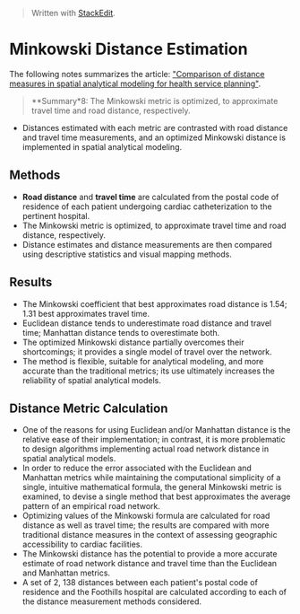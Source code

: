 


> Written with [StackEdit](https://stackedit.io/).

# Minkowski Distance Estimation

The following notes summarizes the article:  ["Comparison of distance measures in spatial analytical modeling for health service planning"](https://www.ncbi.nlm.nih.gov/pmc/articles/PMC2781002/).

> **Summary*8: The Minkowski metric is optimized, to approximate travel time and road distance, respectively.

- Distances estimated with each metric are contrasted with road distance and travel time measurements, and an optimized Minkowski distance is implemented in spatial analytical modeling.

## Methods

- **Road distance** and **travel time** are calculated from the postal code of residence of each patient undergoing cardiac catheterization to the pertinent hospital.
- The Minkowski metric is optimized, to approximate travel time and road distance, respectively.
- Distance estimates and distance measurements are then compared using descriptive statistics and visual mapping methods.

## Results

- The Minkowski coefficient that best approximates road distance is 1.54; 1.31 best approximates travel time.
- Euclidean distance tends to underestimate road distance and travel time; Manhattan distance tends to overestimate both.
- The optimized Minkowski distance partially overcomes their shortcomings; it provides a single model of travel over the network.
- The method is flexible, suitable for analytical modeling, and more accurate than the traditional metrics; its use ultimately increases the reliability of spatial analytical models.

## Distance Metric Calculation

- One of the reasons for using Euclidean and/or Manhattan distance is the relative ease of their implementation; in contrast, it is more problematic to design algorithms implementing actual road network distance in spatial analytical models.
- In order to reduce the error associated with the Euclidean and Manhattan metrics while maintaining the computational simplicity of a single, intuitive mathematical formula, the general Minkowski metric is examined, to devise a single method that best approximates the average pattern of an empirical road network.
- Optimizing values of the Minkowski formula are calculated for road distance as well as travel time; the results are compared with more traditional distance measures in the context of assessing geographic accessibility to cardiac facilities.
- The Minkowski distance has the potential to provide a more accurate estimate of road network distance and travel time than the Euclidean and Manhattan metrics.
- A set of 2, 138 distances between each patient's postal code of residence and the Foothills hospital are calculated according to each of the distance measurement methods considered.

<!--stackedit_data:
eyJoaXN0b3J5IjpbMTUyMTg0OTY2NiwtMTY0NDc0MDg1MSwxND
UwOTM2NjcxLDgyMTQ3Mjg5NF19
-->